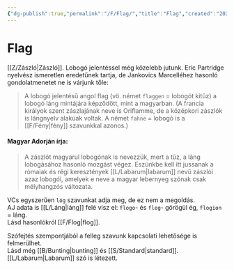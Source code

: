 ```yaml
---
{"dg-publish":true,"permalink":"/F/Flag/","title":"Flag","created":"2023-10-17T09:40","updated":"2024-01-03T03:09"}
---
```



# Flag

[[Z/Zászló\|Zászló]]. Lobogó jelentéssel még közelebb jutunk. Eric Partridge nyelvész ismeretlen eredetűnek tartja, de Jankovics Marcelléhez hasonló gondolatmenetet ne is várjunk tőle:  
> A lobogó jelentésű angol flag (vö. német `flaggen` = lobogót kitűz) a lobogó láng mintájára képződött, mint a magyarban. (A francia királyok szent zászlajának neve is Oriflamme, de a középkori zászlók is lángnyelv alakúak voltak. A német `fahne` = lobogó is a [[F/Fény\|fény]] szavunkkal azonos.)  

#### Magyar Adorján írja:

> A zászlót magyarul lobogónak is nevezzük, mert a tűz, a láng lobogásához hasonló mozgást végez. Eszünkbe kell itt jussanak a rómaiak és régi keresztények [[L/Labarum\|labarum]] nevü zászlói azaz lobogói, amelyek e neve a magyar lebernyeg szónak csak mélyhangzós változata.  

VCs egyszerűen `lóg` szavunkat adja meg, de ez nem a megoldás.  
AJ adata is [[L/Láng\|láng]] felé visz el: `flogo`- és `fleg`- görögül ég, `flogion` = láng.  
Lásd hasonlókról [[F/Flog\|flog]].  

Szófejtés szempontjából a felleg szavunk kapcsolati lehetősége is felmerülhet.  
Lásd még [[B/Bunting\|bunting]] és [[S/Standard\|standard]]. [[L/Labarum\|Labarum]] szó is létezett.  